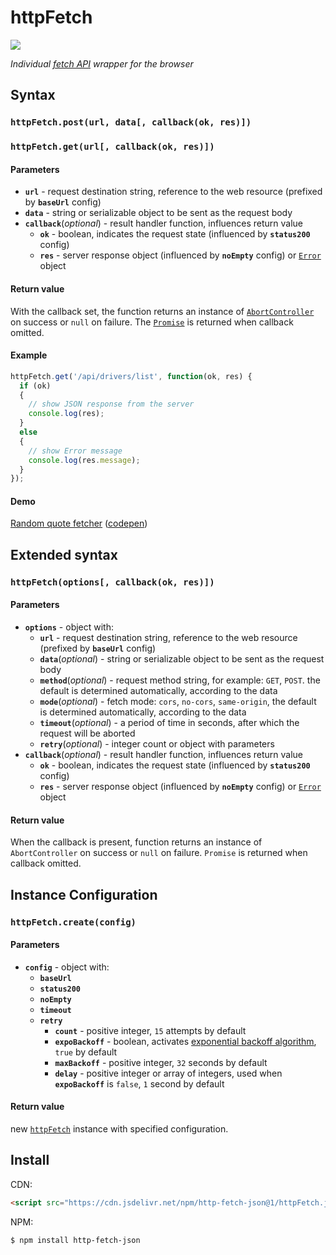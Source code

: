 # httpFetch

[![](https://data.jsdelivr.com/v1/package/npm/http-fetch-json/badge)](https://www.jsdelivr.com/package/npm/http-fetch-json)

*Individual [fetch API](https://developer.mozilla.org/en-US/docs/Web/API/Fetch_API) wrapper for the browser*


## Syntax
### `httpFetch.post(url, data[, callback(ok, res)])`
### `httpFetch.get(url[, callback(ok, res)])`

#### Parameters

- **`url`** - request destination string, reference to the web resource (prefixed by **`baseUrl`** config)
- **`data`** - string or serializable object to be sent as the request body
- **`callback`**(*optional*) - result handler function, influences return value
  - **`ok`** - boolean, indicates the request state (influenced by **`status200`** config)
  - **`res`** - server response object (influenced by **`noEmpty`** config) or [`Error`](https://developer.mozilla.org/en-US/docs/Web/JavaScript/Reference/Global_Objects/Error) object

#### Return value

With the callback set, the function returns an instance of [`AbortController`](https://developer.mozilla.org/en-US/docs/Web/API/AbortController) on success or `null` on failure. The [`Promise`](https://developer.mozilla.org/en-US/docs/Web/JavaScript/Reference/Global_Objects/Promise) is returned when callback omitted.


#### Example

```JavaScript
httpFetch.get('/api/drivers/list', function(ok, res) {
  if (ok)
  {
    // show JSON response from the server
    console.log(res);
  }
  else
  {
    // show Error message
    console.log(res.message);
  }
});
```
#### Demo

[Random quote fetcher](https://raw.githack.com/determin1st/httpFetch/master/test-1/index.html) ([codepen](https://codepen.io/determin1st/pen/PoYJmvJ?editors=0010))


## Extended syntax
### `httpFetch(options[, callback(ok, res)])`

#### Parameters

- **`options`** - object with:
  - **`url`** - request destination string, reference to the web resource (prefixed by **`baseUrl`** config)
  - **`data`**(*optional*) - string or serializable object to be sent as the request body
  - **`method`**(*optional*) - request method string, for example: `GET`, `POST`. the default is determined automatically, according to the data
  - **`mode`**(*optional*) - fetch mode: `cors`, `no-cors`, `same-origin`, the default is determined automatically, according to the data
  - **`timeout`**(*optional*) - a period of time in seconds, after which the request will be aborted
  - **`retry`**(*optional*) - integer count or object with parameters
- **`callback`**(*optional*) - result handler function, influences return value
  - **`ok`** - boolean, indicates the request state (influenced by **`status200`** config)
  - **`res`** - server response object (influenced by **`noEmpty`** config) or [`Error`](https://developer.mozilla.org/en-US/docs/Web/JavaScript/Reference/Global_Objects/Error) object

#### Return value

When the callback is present, function returns an instance of `AbortController` on success or `null` on failure. `Promise` is returned when callback omitted.


## Instance Configuration
### `httpFetch.create(config)`

#### Parameters

- **`config`** - object with:
  - **`baseUrl`**
  - **`status200`**
  - **`noEmpty`**
  - **`timeout`**
  - **`retry`**
    - **`count`** - positive integer, `15` attempts by default
    - **`expoBackoff`** - boolean, activates [exponential backoff algorithm](https://en.wikipedia.org/wiki/Exponential_backoff), `true` by default
    - **`maxBackoff`** - positive integer, `32` seconds by default
    - **`delay`** - positive integer or array of integers, used when **`expoBackoff`** is `false`, `1` second by default

#### Return value

new [`httpFetch`](https://github.com/determin1st/httpFetch) instance with specified configuration.


## Install

CDN:
```html
<script src="https://cdn.jsdelivr.net/npm/http-fetch-json@1/httpFetch.js"></script>
```

NPM:
```bash
$ npm install http-fetch-json
```


